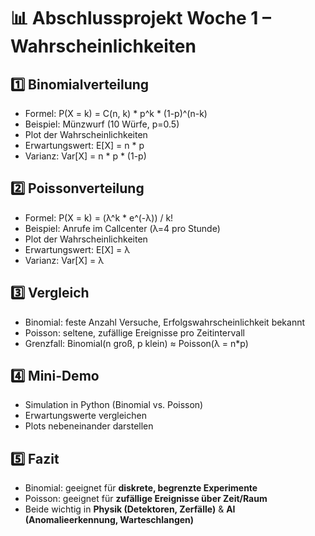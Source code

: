 # 📊 Abschlussprojekt Woche 1 – Wahrscheinlichkeiten

## 1️⃣ Binomialverteilung
- Formel: P(X = k) = C(n, k) * p^k * (1-p)^(n-k)
- Beispiel: Münzwurf (10 Würfe, p=0.5)
- Plot der Wahrscheinlichkeiten
- Erwartungswert: E[X] = n * p
- Varianz: Var[X] = n * p * (1-p)

## 2️⃣ Poissonverteilung
- Formel: P(X = k) = (λ^k * e^(-λ)) / k!
- Beispiel: Anrufe im Callcenter (λ=4 pro Stunde)
- Plot der Wahrscheinlichkeiten
- Erwartungswert: E[X] = λ
- Varianz: Var[X] = λ

## 3️⃣ Vergleich
- Binomial: feste Anzahl Versuche, Erfolgswahrscheinlichkeit bekannt
- Poisson: seltene, zufällige Ereignisse pro Zeitintervall
- Grenzfall: Binomial(n groß, p klein) ≈ Poisson(λ = n*p)

## 4️⃣ Mini-Demo
- Simulation in Python (Binomial vs. Poisson)
- Erwartungswerte vergleichen
- Plots nebeneinander darstellen

## 5️⃣ Fazit
- Binomial: geeignet für **diskrete, begrenzte Experimente**
- Poisson: geeignet für **zufällige Ereignisse über Zeit/Raum**
- Beide wichtig in **Physik (Detektoren, Zerfälle)** & **AI (Anomalieerkennung, Warteschlangen)**
